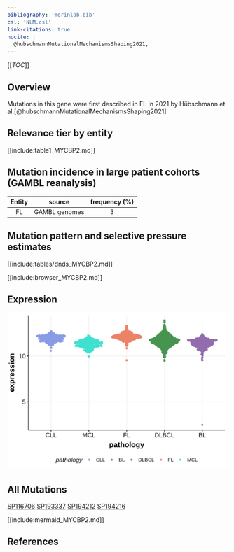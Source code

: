 ```yaml
---
bibliography: 'morinlab.bib'
csl: 'NLM.csl'
link-citations: true
nocite: |
  @hubschmannMutationalMechanismsShaping2021, 
---
```

[[_TOC_]]

## Overview

Mutations in this gene were first described in FL in 2021 by Hübschmann et al.[@hubschmannMutationalMechanismsShaping2021]


## Relevance tier by entity

[[include:table1_MYCBP2.md]]

## Mutation incidence in large patient cohorts (GAMBL reanalysis)

|Entity|source       |frequency (%)|
|:------:|:-------------:|:-------------:|
|FL    |GAMBL genomes|3            |

## Mutation pattern and selective pressure estimates

[[include:tables/dnds_MYCBP2.md]]


[[include:browser_MYCBP2.md]]

## Expression
![](images/gene_expression/MYCBP2_by_pathology.svg)


## All Mutations

[SP116706](https://www.bcgsc.ca/downloads/morinlab/GAMBL/MALY/SP116706.html)
[SP193337](https://www.bcgsc.ca/downloads/morinlab/GAMBL/MALY/SP193337.html)
[SP194212](https://www.bcgsc.ca/downloads/morinlab/GAMBL/MALY/SP194212.html)
[SP194216](https://www.bcgsc.ca/downloads/morinlab/GAMBL/MALY/SP194216.html)

[[include:mermaid_MYCBP2.md]]

## References

<!-- ORIGIN: hubschmannMutationalMechanismsShaping2021b -->
<!-- FL: hubschmannMutationalMechanismsShaping2021b -->
